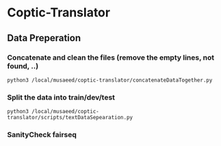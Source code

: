 # Coptic-Translator

## Data Preperation

### Concatenate and clean the files (remove the empty lines, not found, ..)
`python3 /local/musaeed/coptic-translator/concatenateDataTogether.py`

### Split the data into train/dev/test

`python3 /local/musaeed/coptic-translator/scripts/textDataSepearation.py`


### SanityCheck fairseq
